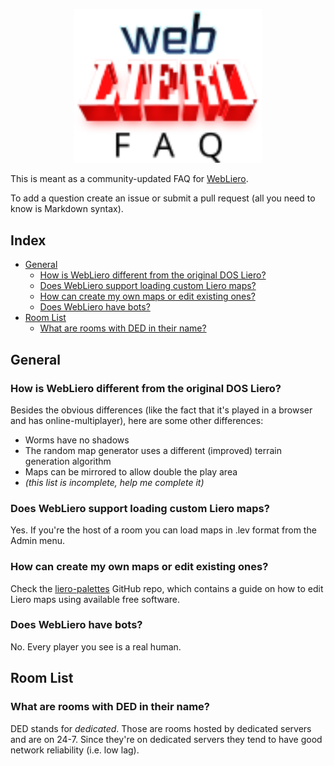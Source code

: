 <p align="center"><img src="wl-faq-logo.svg" width="300"></p>

This is meant as a community-updated FAQ for [WebLiero](https://www.webliero.com).

To add a question create an issue or submit a pull request (all you need to know is Markdown syntax).

## Index

* [General](#general)
  * [How is WebLiero different from the original DOS Liero?](#how-is-webliero-different-from-the-original-dos-liero)
  * [Does WebLiero support loading custom Liero maps?](#does-webliero-support-loading-custom-liero-maps)
  * [How can create my own maps or edit existing ones?](how-can-create-my-own-maps-or-edit-existing-ones)
  * [Does WebLiero have bots?](does-webliero-have-bots)
* [Room List](#room-list)
  * [What are rooms with DED in their name?](#what-are-rooms-with-ded-in-their-name)

## General

### How is WebLiero different from the original DOS Liero?

Besides the obvious differences (like the fact that it's played in a browser and has online-multiplayer), here are some other differences:

* Worms have no shadows
* The random map generator uses a different (improved) terrain generation algorithm
* Maps can be mirrored to allow double the play area
* *(this list is incomplete, help me complete it)*

### Does WebLiero support loading custom Liero maps?

Yes. If you're the host of a room you can load maps in .lev format from the Admin menu.

### How can create my own maps or edit existing ones?

Check the [liero-palettes](https://github.com/pilaf/liero-palettes) GitHub repo, which contains a guide on how to edit Liero maps using available free software.

### Does WebLiero have bots?

No. Every player you see is a real human.

## Room List

### What are rooms with DED in their name?

DED stands for *dedicated*. Those are rooms hosted by dedicated servers and are on 24-7. Since they're on dedicated servers they tend to have good network reliability (i.e. low lag).
